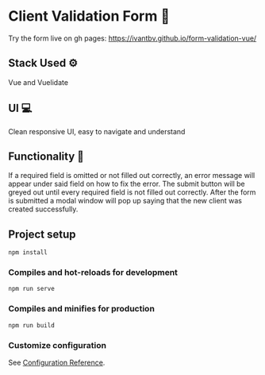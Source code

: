 # Client Validation Form 📃

Try the form live on gh pages: https://ivantbv.github.io/form-validation-vue/

## Stack Used ⚙

Vue and Vuelidate

## UI 💻

Clean responsive UI, easy to navigate and understand

## Functionality 💾

If a required field is omitted or not filled out correctly, an error message will appear under said field on how to fix the error. The submit button  will be greyed out until every required field is not filled out correctly. After the form is submitted a modal window will pop up saying that the new client was created successfully.

## Project setup
```
npm install
```

### Compiles and hot-reloads for development
```
npm run serve
```

### Compiles and minifies for production
```
npm run build
```

### Customize configuration
See [Configuration Reference](https://cli.vuejs.org/config/).

